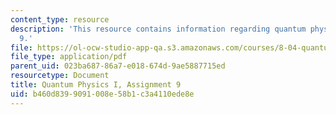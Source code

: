 ```yaml
---
content_type: resource
description: 'This resource contains information regarding quantum physics: Assignment
  9.'
file: https://ol-ocw-studio-app-qa.s3.amazonaws.com/courses/8-04-quantum-physics-i-spring-2016/b460d8399091008e58b1c3a4110ede8e_MIT8_04S16_ps9_2016.pdf
file_type: application/pdf
parent_uid: 023ba687-86a7-e018-674d-9ae5887715ed
resourcetype: Document
title: Quantum Physics I, Assignment 9
uid: b460d839-9091-008e-58b1-c3a4110ede8e
---
```

